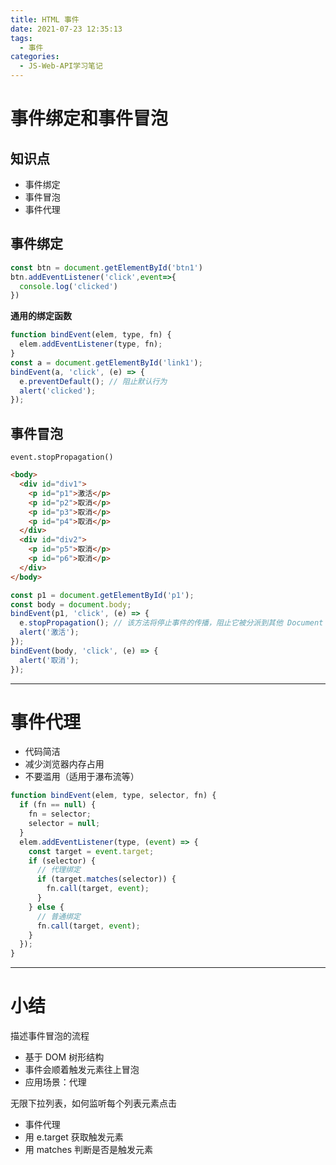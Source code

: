 ```yaml
---
title: HTML 事件
date: 2021-07-23 12:35:13
tags:
  - 事件
categories:
  - JS-Web-API学习笔记
---
```


# 事件绑定和事件冒泡

## 知识点

- 事件绑定
- 事件冒泡
- 事件代理

## 事件绑定

```JavaScript
const btn = document.getElementById('btn1')
btn.addEventListener('click',event=>{
  console.log('clicked')
})
```

**通用的绑定函数**

```JavaScript
function bindEvent(elem, type, fn) {
  elem.addEventListener(type, fn);
}
const a = document.getElementById('link1');
bindEvent(a, 'click', (e) => {
  e.preventDefault(); // 阻止默认行为
  alert('clicked');
});
```

## 事件冒泡

`event.stopPropagation()`

```HTML
<body>
  <div id="div1">
    <p id="p1">激活</p>
    <p id="p2">取消</p>
    <p id="p3">取消</p>
    <p id="p4">取消</p>
  </div>
  <div id="div2">
    <p id="p5">取消</p>
    <p id="p6">取消</p>
  </div>
</body>
```

```JavaScript
const p1 = document.getElementById('p1');
const body = document.body;
bindEvent(p1, 'click', (e) => {
  e.stopPropagation(); // 该方法将停止事件的传播，阻止它被分派到其他 Document 节点。
  alert('激活');
});
bindEvent(body, 'click', (e) => {
  alert('取消');
});
```

---

# 事件代理

- 代码简洁
- 减少浏览器内存占用
- 不要滥用（适用于瀑布流等）

```JavaScript
function bindEvent(elem, type, selector, fn) {
  if (fn == null) {
    fn = selector;
    selector = null;
  }
  elem.addEventListener(type, (event) => {
    const target = event.target;
    if (selector) {
      // 代理绑定
      if (target.matches(selector)) {
        fn.call(target, event);
      }
    } else {
      // 普通绑定
      fn.call(target, event);
    }
  });
}
```

---

# 小结

描述事件冒泡的流程

- 基于 DOM 树形结构
- 事件会顺着触发元素往上冒泡
- 应用场景：代理

无限下拉列表，如何监听每个列表元素点击

- 事件代理
- 用 e.target 获取触发元素
- 用 matches 判断是否是触发元素
